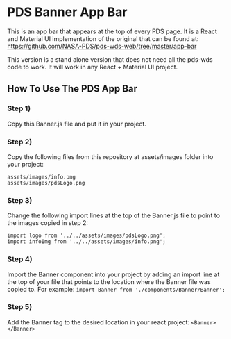 # PDS Banner App Bar
This is an app bar that appears at the top of every PDS page. It is a React and Material UI implementation of the original that can be found at: https://github.com/NASA-PDS/pds-wds-web/tree/master/app-bar

This version is a stand alone version that does not need all the pds-wds code to work. It will work in any React + Material UI project.

## How To Use The PDS App Bar

### Step 1) 
Copy this Banner.js file and put it in your project.

### Step 2) 
Copy the following files from this repository at assets/images folder into your project:
```
assets/images/info.png
assets/images/pdsLogo.png
```

### Step 3) 
Change the following import lines at the top of the Banner.js file to point to the images copied in step 2:
```
import logo from '../../assets/images/pdsLogo.png';
import infoImg from '../../assets/images/info.png';
```

### Step 4) 
Import the Banner component into your project by adding an import line at the top of your file that points to the location where the Banner file was copied to. For example:
`import Banner from './components/Banner/Banner';`

### Step 5) 
Add the Banner tag to the desired location in your react project:
`<Banner></Banner>`